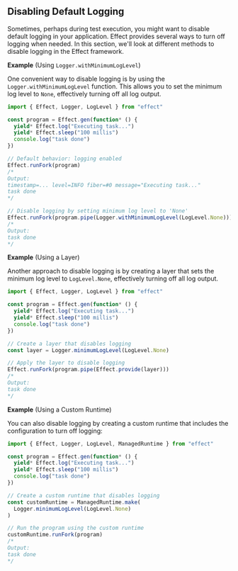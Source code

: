 ## Disabling Default Logging

Sometimes, perhaps during test execution, you might want to disable default logging in your application. Effect provides several ways to turn off logging when needed. In this section, we'll look at different methods to disable logging in the Effect framework.

**Example** (Using `Logger.withMinimumLogLevel`)

One convenient way to disable logging is by using the `Logger.withMinimumLogLevel` function. This allows you to set the minimum log level to `None`, effectively turning off all log output.

```ts twoslash
import { Effect, Logger, LogLevel } from "effect"

const program = Effect.gen(function* () {
  yield* Effect.log("Executing task...")
  yield* Effect.sleep("100 millis")
  console.log("task done")
})

// Default behavior: logging enabled
Effect.runFork(program)
/*
Output:
timestamp=... level=INFO fiber=#0 message="Executing task..."
task done
*/

// Disable logging by setting minimum log level to 'None'
Effect.runFork(program.pipe(Logger.withMinimumLogLevel(LogLevel.None)))
/*
Output:
task done
*/
```

**Example** (Using a Layer)

Another approach to disable logging is by creating a layer that sets the minimum log level to `LogLevel.None`, effectively turning off all log output.

```ts twoslash
import { Effect, Logger, LogLevel } from "effect"

const program = Effect.gen(function* () {
  yield* Effect.log("Executing task...")
  yield* Effect.sleep("100 millis")
  console.log("task done")
})

// Create a layer that disables logging
const layer = Logger.minimumLogLevel(LogLevel.None)

// Apply the layer to disable logging
Effect.runFork(program.pipe(Effect.provide(layer)))
/*
Output:
task done
*/
```

**Example** (Using a Custom Runtime)

You can also disable logging by creating a custom runtime that includes the configuration to turn off logging:

```ts twoslash
import { Effect, Logger, LogLevel, ManagedRuntime } from "effect"

const program = Effect.gen(function* () {
  yield* Effect.log("Executing task...")
  yield* Effect.sleep("100 millis")
  console.log("task done")
})

// Create a custom runtime that disables logging
const customRuntime = ManagedRuntime.make(
  Logger.minimumLogLevel(LogLevel.None)
)

// Run the program using the custom runtime
customRuntime.runFork(program)
/*
Output:
task done
*/
```
